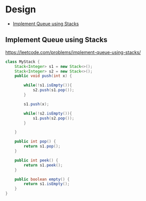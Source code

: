 # Design

+ [Implement Queue using Stacks](#implement-queue-using-stacks)

## Implement Queue using Stacks
https://leetcode.com/problems/implement-queue-using-stacks/
```java
class MyStack {
    Stack<Integer> s1 = new Stack<>();
    Stack<Integer> s2 = new Stack<>();
    public void push(int x) {

        while(!s1.isEmpty()){
            s2.push(s1.pop());
        }

        s1.push(x);

        while(!s2.isEmpty()){
            s1.push(s2.pop());
        }

    }

    public int pop() {
        return s1.pop();
    }

    public int peek() {
        return s1.peek();
    }

    public boolean empty() {
        return s1.isEmpty();
    }
}

```